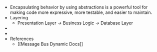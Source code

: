 - Encapsulating behavior by using abstractions is a powerful tool for making code more expressive, more testable, and easier to maintain.
- Layering
	- Presentation Layer -> Business Logic -> Database Layer
-
-
- References
	- [[Message Bus Dynamic Docs]]